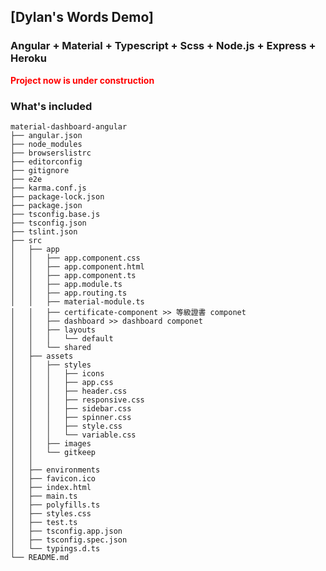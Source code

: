 ## [Dylan's Words Demo]

### Angular + Material + Typescript + Scss + Node.js + Express + Heroku  
  
<b style="color:red">Project now is under construction</b>  

### What's included  

```
material-dashboard-angular
├── angular.json
├── node_modules
├── browserslistrc
├── editorconfig
├── gitignore
├── e2e
├── karma.conf.js
├── package-lock.json
├── package.json
├── tsconfig.base.js
├── tsconfig.json
├── tslint.json
├── src
│   ├── app
│   │   ├── app.component.css
│   │   ├── app.component.html
│   │   ├── app.component.ts
│   │   ├── app.module.ts
│   │   ├── app.routing.ts
│   │   ├── material-module.ts
│   │   ├── certificate-component >> 等級證書 componet
│   │   ├── dashboard >> dashboard componet
│   │   ├── layouts
│   │   │   └── default
│   │   └── shared
│   ├── assets
│   │   ├── styles
│   │   │   ├── icons
│   │   │   ├── app.css
│   │   │   ├── header.css
│   │   │   ├── responsive.css
│   │   │   ├── sidebar.css
│   │   │   ├── spinner.css
│   │   │   ├── style.css
│   │   │   └── variable.css
│   │   ├── images
│   │   └── gitkeep
│   │   
│   ├── environments
│   ├── favicon.ico
│   ├── index.html
│   ├── main.ts
│   ├── polyfills.ts
│   ├── styles.css
│   ├── test.ts
│   ├── tsconfig.app.json
│   ├── tsconfig.spec.json
│   └── typings.d.ts
└── README.md

```
